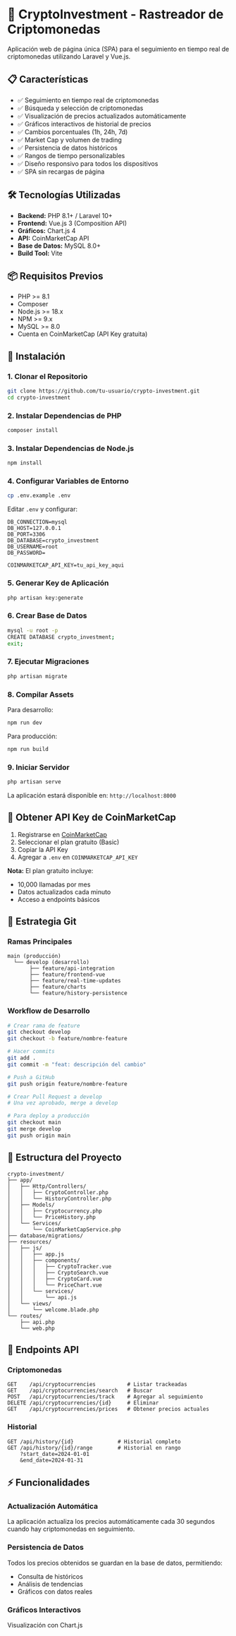 # 🚀 CryptoInvestment - Rastreador de Criptomonedas

Aplicación web de página única (SPA) para el seguimiento en tiempo real de criptomonedas utilizando Laravel y Vue.js.

## 📋 Características

- ✅ Seguimiento en tiempo real de criptomonedas
- ✅ Búsqueda y selección de criptomonedas
- ✅ Visualización de precios actualizados automáticamente
- ✅ Gráficos interactivos de historial de precios
- ✅ Cambios porcentuales (1h, 24h, 7d)
- ✅ Market Cap y volumen de trading
- ✅ Persistencia de datos históricos
- ✅ Rangos de tiempo personalizables
- ✅ Diseño responsivo para todos los dispositivos
- ✅ SPA sin recargas de página

## 🛠️ Tecnologías Utilizadas

- **Backend:** PHP 8.1+ / Laravel 10+
- **Frontend:** Vue.js 3 (Composition API)
- **Gráficos:** Chart.js 4
- **API:** CoinMarketCap API
- **Base de Datos:** MySQL 8.0+
- **Build Tool:** Vite

## 📦 Requisitos Previos

- PHP >= 8.1
- Composer
- Node.js >= 18.x
- NPM >= 9.x
- MySQL >= 8.0
- Cuenta en CoinMarketCap (API Key gratuita)

## 🔧 Instalación

### 1. Clonar el Repositorio

```bash
git clone https://github.com/tu-usuario/crypto-investment.git
cd crypto-investment
```

### 2. Instalar Dependencias de PHP

```bash
composer install
```

### 3. Instalar Dependencias de Node.js

```bash
npm install
```

### 4. Configurar Variables de Entorno

```bash
cp .env.example .env
```

Editar `.env` y configurar:

```env
DB_CONNECTION=mysql
DB_HOST=127.0.0.1
DB_PORT=3306
DB_DATABASE=crypto_investment
DB_USERNAME=root
DB_PASSWORD=

COINMARKETCAP_API_KEY=tu_api_key_aqui
```

### 5. Generar Key de Aplicación

```bash
php artisan key:generate
```

### 6. Crear Base de Datos

```bash
mysql -u root -p
CREATE DATABASE crypto_investment;
exit;
```

### 7. Ejecutar Migraciones

```bash
php artisan migrate
```

### 8. Compilar Assets

Para desarrollo:
```bash
npm run dev
```

Para producción:
```bash
npm run build
```

### 9. Iniciar Servidor

```bash
php artisan serve
```

La aplicación estará disponible en: `http://localhost:8000`

## 🔑 Obtener API Key de CoinMarketCap

1. Registrarse en [CoinMarketCap](https://coinmarketcap.com/api/)
2. Seleccionar el plan gratuito (Basic)
3. Copiar la API Key
4. Agregar a `.env` en `COINMARKETCAP_API_KEY`

**Nota:** El plan gratuito incluye:
- 10,000 llamadas por mes
- Datos actualizados cada minuto
- Acceso a endpoints básicos

## 🌿 Estrategia Git

### Ramas Principales

```
main (producción)
  └── develop (desarrollo)
       ├── feature/api-integration
       ├── feature/frontend-vue
       ├── feature/real-time-updates
       ├── feature/charts
       └── feature/history-persistence
```

### Workflow de Desarrollo

```bash
# Crear rama de feature
git checkout develop
git checkout -b feature/nombre-feature

# Hacer commits
git add .
git commit -m "feat: descripción del cambio"

# Push a GitHub
git push origin feature/nombre-feature

# Crear Pull Request a develop
# Una vez aprobado, merge a develop

# Para deploy a producción
git checkout main
git merge develop
git push origin main
```

## 📁 Estructura del Proyecto

```
crypto-investment/
├── app/
│   ├── Http/Controllers/
│   │   ├── CryptoController.php
│   │   └── HistoryController.php
│   ├── Models/
│   │   ├── Cryptocurrency.php
│   │   └── PriceHistory.php
│   └── Services/
│       └── CoinMarketCapService.php
├── database/migrations/
├── resources/
│   ├── js/
│   │   ├── app.js
│   │   ├── components/
│   │   │   ├── CryptoTracker.vue
│   │   │   ├── CryptoSearch.vue
│   │   │   ├── CryptoCard.vue
│   │   │   └── PriceChart.vue
│   │   └── services/
│   │       └── api.js
│   └── views/
│       └── welcome.blade.php
└── routes/
    ├── api.php
    └── web.php
```

## 🔌 Endpoints API

### Criptomonedas

```
GET    /api/cryptocurrencies          # Listar trackeadas
GET    /api/cryptocurrencies/search   # Buscar
POST   /api/cryptocurrencies/track    # Agregar al seguimiento
DELETE /api/cryptocurrencies/{id}     # Eliminar
GET    /api/cryptocurrencies/prices   # Obtener precios actuales
```

### Historial

```
GET /api/history/{id}              # Historial completo
GET /api/history/{id}/range        # Historial en rango
    ?start_date=2024-01-01
    &end_date=2024-01-31
```

## ⚡ Funcionalidades

### Actualización Automática

La aplicación actualiza los precios automáticamente cada 30 segundos cuando hay criptomonedas en seguimiento.

### Persistencia de Datos

Todos los precios obtenidos se guardan en la base de datos, permitiendo:
- Consulta de históricos
- Análisis de tendencias
- Gráficos con datos reales

### Gráficos Interactivos

Visualización con Chart.js
